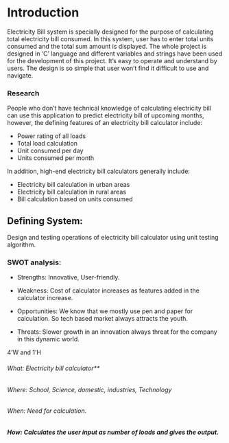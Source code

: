 # Introduction
Electricity Bill system is specially designed for the purpose of calculating total electricity bill consumed.
In this system, user has to enter total units consumed and the total sum amount is displayed. 
The whole project is designed in ‘C’ language and different variables and strings have been used for the development of this project.
It’s easy to operate and understand by users. 
The design is so simple that user won’t find it difficult to use and navigate.

### Research
People who don’t have technical knowledge of calculating electricity bill can use this application to predict electricity bill of upcoming months, however, the defining
features of an electricity bill calculator include: 

* Power rating of all loads
* Total load calculation
* Unit consumed per day
* Units consumed per month

In addition, high-end electricity bill calculators generally include:

* Electricity bill calculation in urban areas
* Electricity bill calculation in rural areas
* Bill calculation based on units consumed


## Defining System:

Design and testing operations of electricity bill calculator using unit testing algorithm.

### SWOT analysis:

* Strengths: Innovative, User-friendly.

* Weakness: Cost of calculator increases as features added in the calculator increase.

* Opportunities: We know that we mostly use pen and paper for calculation. So tech based market always attracts the youth.

* Threats: Slower growth in an innovation always threat for the company in this dynamic world.

4’W and 1’H

###### What: Electricity bill calculator**

###### Where: School, Science, domestic, industries, Technology

###### When: Need for calculation.

##### How: Calculates the user input as number of loads and gives the output.

